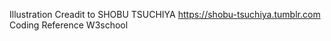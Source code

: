Illustration Creadit to SHOBU TSUCHIYA 
https://shobu-tsuchiya.tumblr.com
Coding Reference
W3school
